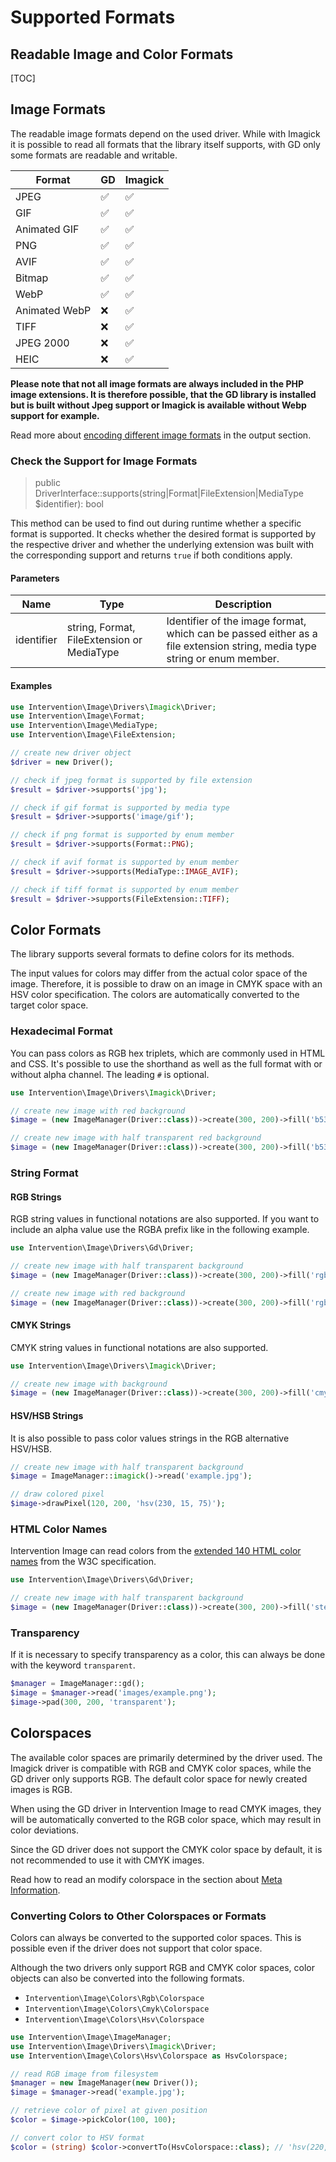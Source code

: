 # Supported Formats
## Readable Image and Color Formats

[TOC]

## Image Formats

The readable image formats depend on the used driver. While with Imagick it is
possible to read all formats that the library itself supports, with GD only
some formats are readable and writable.

| Format | GD | Imagick |
| - | - | - |
| JPEG | ✅ | ✅ |
| GIF | ✅ | ✅ |
| Animated GIF | ✅ | ✅ |
| PNG | ✅ | ✅ |
| AVIF | ✅ | ✅ |
| Bitmap | ✅ | ✅ |
| WebP | ✅ | ✅ |
| Animated WebP | ❌ | ✅ |
| TIFF | ❌ | ✅ |
| JPEG 2000 | ❌ | ✅ |
| HEIC | ❌ | ✅ |

**Please note that not all image formats are always included in the PHP image
extensions. It is therefore possible, that the GD library is installed but is
built without Jpeg support or Imagick is available without Webp support
for example.**

Read more about [encoding different image formats](/v3/basics/image-output) in the output section.

### Check the Support for Image Formats

> public DriverInterface::supports(string|Format|FileExtension|MediaType $identifier): bool

This method can be used to find out during runtime whether a specific format
is supported. It checks whether the desired format is supported by the
respective driver and whether the underlying extension was built with the
corresponding support and returns `true` if both conditions apply.

#### Parameters

| Name | Type | Description |
| - | - | - |
| identifier | string, Format, FileExtension or MediaType | Identifier of the image format, which can be passed either as a file extension string, media type string or enum member.  |


#### Examples

```php
use Intervention\Image\Drivers\Imagick\Driver;
use Intervention\Image\Format;
use Intervention\Image\MediaType;
use Intervention\Image\FileExtension;

// create new driver object
$driver = new Driver();

// check if jpeg format is supported by file extension
$result = $driver->supports('jpg');

// check if gif format is supported by media type
$result = $driver->supports('image/gif');

// check if png format is supported by enum member
$result = $driver->supports(Format::PNG);

// check if avif format is supported by enum member
$result = $driver->supports(MediaType::IMAGE_AVIF);

// check if tiff format is supported by enum member
$result = $driver->supports(FileExtension::TIFF);
```

## Color Formats

The library supports several formats to define colors for its methods.

The input values for colors may differ from the actual color space of the
image. Therefore, it is possible to draw on an image in CMYK space with an HSV
color specification. The colors are automatically converted to the target color
space.

### Hexadecimal Format

You can pass colors as RGB hex triplets, which are commonly used in HTML and
CSS. It's possible to use the shorthand as well as the full format with or
without alpha channel. The leading `#` is optional.

```php
use Intervention\Image\Drivers\Imagick\Driver;

// create new image with red background
$image = (new ImageManager(Driver::class))->create(300, 200)->fill('b53717');

// create new image with half transparent red background
$image = (new ImageManager(Driver::class))->create(300, 200)->fill('b5371766');
```
### String Format

#### RGB Strings

RGB string values in functional notations are also supported. If you want to
include an alpha value use the RGBA prefix like in the following example.

```php
use Intervention\Image\Drivers\Gd\Driver;

// create new image with half transparent background
$image = (new ImageManager(Driver::class))->create(300, 200)->fill('rgba(15, 20, 255, .5)');

// create new image with red background
$image = (new ImageManager(Driver::class))->create(300, 200)->fill('rgb(255, 0, 0)');
```

#### CMYK Strings

CMYK string values in functional notations are also supported.

```php
use Intervention\Image\Drivers\Imagick\Driver;

// create new image with background
$image = (new ImageManager(Driver::class))->create(300, 200)->fill('cmyk(100, 100, 55, 60)');
```

#### HSV/HSB Strings

It is also possible to pass color values strings in the RGB alternative HSV/HSB.

```php
// create new image with half transparent background
$image = ImageManager::imagick()->read('example.jpg');

// draw colored pixel
$image->drawPixel(120, 200, 'hsv(230, 15, 75)');
```

### HTML Color Names

Intervention Image can read colors from the [extended 140 HTML color
names](https://en.wikipedia.org/wiki/Web_colors#HTML_color_names) from the W3C
specification.

```php
use Intervention\Image\Drivers\Gd\Driver;

// create new image with half transparent background
$image = (new ImageManager(Driver::class))->create(300, 200)->fill('steelblue');
```

### Transparency

If it is necessary to specify transparency as a color, this can always be done
with the keyword `transparent`.

```php
$manager = ImageManager::gd();
$image = $manager->read('images/example.png');
$image->pad(300, 200, 'transparent');
```

## Colorspaces

The available color spaces are primarily determined by the driver used. The
Imagick driver is compatible with RGB and CMYK color spaces, while the GD
driver only supports RGB. The default color space for newly created images is
RGB.

When using the GD driver in Intervention Image to read CMYK images, they will
be automatically converted to the RGB color space, which may result in color
deviations.

Since the GD driver does not support the CMYK color space by default, it is not
recommended to use it with CMYK images.

Read how to read an modify colorspace in the section about [Meta
Information](/v3/basics/meta-information).

### Converting Colors to Other Colorspaces or Formats

Colors can always be converted to the supported color spaces. This is possible
even if the driver does not support that color space.

Although the two drivers only support RGB and CMYK color spaces, color objects
can also be converted into the following formats.

- `Intervention\Image\Colors\Rgb\Colorspace`
- `Intervention\Image\Colors\Cmyk\Colorspace`
- `Intervention\Image\Colors\Hsv\Colorspace`

```php
use Intervention\Image\ImageManager;
use Intervention\Image\Drivers\Imagick\Driver;
use Intervention\Image\Colors\Hsv\Colorspace as HsvColorspace;

// read RGB image from filesystem
$manager = new ImageManager(new Driver());
$image = $manager->read('example.jpg');

// retrieve color of pixel at given position
$color = $image->pickColor(100, 100);

// convert color to HSV format
$color = (string) $color->convertTo(HsvColorspace::class); // 'hsv(220, 10, 65)'
```
